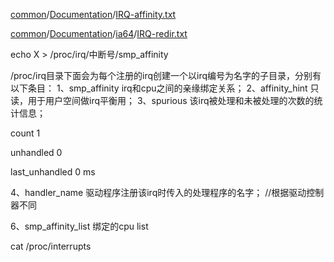 [common](http://10.234.22.197:6015/source/xref/amlogic/common/)/[Documentation](http://10.234.22.197:6015/source/xref/amlogic/common/Documentation/)/[IRQ-affinity.txt](http://10.234.22.197:6015/source/xref/amlogic/common/Documentation/IRQ-affinity.txt)

[common](http://10.234.22.197:6015/source/xref/amlogic/common/)/[Documentation](http://10.234.22.197:6015/source/xref/amlogic/common/Documentation/)/[ia64](http://10.234.22.197:6015/source/xref/amlogic/common/Documentation/ia64/)/[IRQ-redir.txt](http://10.234.22.197:6015/source/xref/amlogic/common/Documentation/ia64/IRQ-redir.txt)





echo X > /proc/irq/中断号/smp_affinity



/proc/irq目录下面会为每个注册的irq创建一个以irq编号为名字的子目录，分别有以下条目：
1、smp_affinity irq和cpu之间的亲缘绑定关系；
2、affinity_hint 只读，用于用户空间做irq平衡用；
3、spurious 该irq被处理和未被处理的次数的统计信息；

count 1

unhandled 0

last_unhandled 0 ms


4、handler_name 驱动程序注册该irq时传入的处理程序的名字； //根据驱动控制器不同

6、smp_affinity_list 绑定的cpu list







cat /proc/interrupts  
